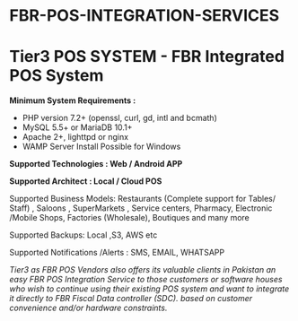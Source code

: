 # FBR-POS-INTEGRATION-SERVICES

<h1>Tier3 POS SYSTEM - FBR Integrated POS System</h1>

<b>Minimum System Requirements :</b> 

- PHP version 7.2+ (openssl, curl, gd, intl and bcmath)
- MySQL 5.5+ or MariaDB 10.1+
- Apache 2+, lighttpd or nginx
- WAMP Server Install Possible for Windows

**Supported Technologies : Web / Android APP**

**Supported Architect : Local / Cloud POS**

Supported Business Models: Restaurants (Complete support for Tables/ Staff) , Saloons , SuperMarkets , Service centers, Pharmacy, Electronic /Mobile Shops, Factories (Wholesale), Boutiques and many more

Supported Backups: Local ,S3, AWS etc

Supported Notifications /Alerts : SMS, EMAIL, WHATSAPP

_Tier3 as FBR POS Vendors also offers its valuable clients in Pakistan an easy FBR POS Integration Service to those customers or software houses who wish to continue using their existing POS system and want to integrate it directly to FBR Fiscal Data controller (SDC). based on customer convenience and/or hardware constraints._
